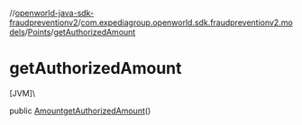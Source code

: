 //[openworld-java-sdk-fraudpreventionv2](../../../index.md)/[com.expediagroup.openworld.sdk.fraudpreventionv2.models](../index.md)/[Points](index.md)/[getAuthorizedAmount](get-authorized-amount.md)

# getAuthorizedAmount

[JVM]\

public [Amount](../-amount/index.md)[getAuthorizedAmount](get-authorized-amount.md)()
